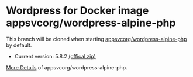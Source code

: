 # Wordpress for Docker image appsvcorg/wordpress-alpine-php

This branch will be cloned when starting [appsvcorg/wordpress-alpine-php](https://hub.docker.com/r/appsvcorg/wordpress-alpine-php/) by default.

- Current version: 5.8.2 [(offical zip)](https://wordpress.org/wordpress-5.8.2.zip)

[More Details](https://hub.docker.com/r/appsvcorg/wordpress-alpine-php/) of appsvcorg/wordpress-alpine-php.
